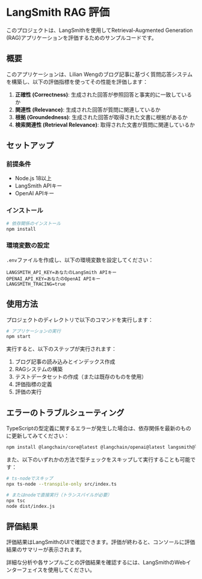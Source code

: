 # LangSmith RAG 評価

このプロジェクトは、LangSmithを使用してRetrieval-Augmented Generation (RAG)アプリケーションを評価するためのサンプルコードです。

## 概要

このアプリケーションは、Lilian Wengのブログ記事に基づく質問応答システムを構築し、以下の評価指標を使ってその性能を評価します：

1. **正確性 (Correctness)**: 生成された回答が参照回答と事実的に一致しているか
2. **関連性 (Relevance)**: 生成された回答が質問に関連しているか
3. **根拠 (Groundedness)**: 生成された回答が取得された文書に根拠があるか
4. **検索関連性 (Retrieval Relevance)**: 取得された文書が質問に関連しているか

## セットアップ

### 前提条件

- Node.js 18以上
- LangSmith APIキー
- OpenAI APIキー

### インストール

```bash
# 依存関係のインストール
npm install
```

### 環境変数の設定

`.env`ファイルを作成し、以下の環境変数を設定してください：

```
LANGSMITH_API_KEY=あなたのLangSmith APIキー
OPENAI_API_KEY=あなたのOpenAI APIキー
LANGSMITH_TRACING=true
```

## 使用方法

プロジェクトのディレクトリで以下のコマンドを実行します：

```bash
# アプリケーションの実行
npm start
```

実行すると、以下のステップが実行されます：

1. ブログ記事の読み込みとインデックス作成
2. RAGシステムの構築
3. テストデータセットの作成（または既存のものを使用）
4. 評価指標の定義
5. 評価の実行

## エラーのトラブルシューティング

TypeScriptの型定義に関するエラーが発生した場合は、依存関係を最新のものに更新してみてください：

```bash
npm install @langchain/core@latest @langchain/openai@latest langsmith@latest langchain@latest @langchain/community@latest
```

また、以下のいずれかの方法で型チェックをスキップして実行することも可能です：

```bash
# ts-nodeでスキップ
npx ts-node --transpile-only src/index.ts

# またはnodeで直接実行（トランスパイルが必要）
npx tsc 
node dist/index.js
```

## 評価結果

評価結果はLangSmithのUIで確認できます。評価が終わると、コンソールに評価結果のサマリーが表示されます。

詳細な分析や各サンプルごとの評価結果を確認するには、LangSmithのWebインターフェイスを使用してください。 